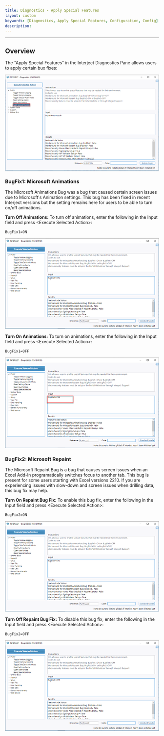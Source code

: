 ```yaml
---
title: Diagnostics - Apply Special Features
layout: custom
keywords: [Diagnostics, Apply Special Features, Configuration, Config]
description: 
---
```

* * *   

## Overview

The "Apply Special Features" in the Interject Diagnostics Pane allows users to apply certain bux fixes:

![](/images/Diagnostics/ApplySpecialFeatures.png)
<br>

### BugFix1: Microsoft Animations

The Microsoft Animations Bug was a bug that caused certain screen issues due to Microsoft's Animation settings. This bug has been fixed in recent Interject versions but the setting remains here for users to be able to turn on/off animations.

**Turn Off Animations:** To turn off animations, enter the following in the Input field and press &lt;Execute Selected Action&gt;:

```
BugFix1=ON
```

![](/images/Diagnostics/BugFix1On.png)
<br>

**Turn On Animations:** To turn on animations, enter the following in the Input field and press &lt;Execute Selected Action&gt;:

```
BugFix1=OFF
```

![](/images/Diagnostics/BugFix1Off.png)
<br>

### BugFix2: Microsoft Repaint

The Microsoft Repaint Bug is a bug that causes screen issues when an Excel Add-In programatically switches focus to another tab. This bug is present for some users starting with Excel versions 2210. If you are experiencing issues with slow-down and screen issues when drilling data, this bug fix may help.

**Turn On Repaint Bug Fix:** To enable this bug fix, enter the following in the Input field and press &lt;Execute Selected Action&gt;:

```
BugFix2=ON
```

![](/images/Diagnostics/BugFix2On.png)
<br>

**Turn Off Repaint Bug Fix:** To disable this bug fix, enter the following in the Input field and press &lt;Execute Selected Action&gt;:

```
BugFix2=OFF
```

![](/images/Diagnostics/BugFix2Off.png)
<br>
